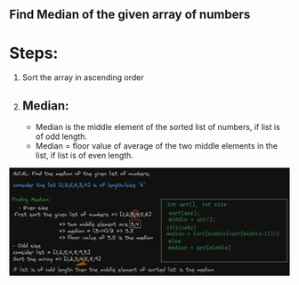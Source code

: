 ## Find Median of the given array of numbers

# Steps:

1.  Sort the array in ascending order
2.  ## Median:
    - Median is the middle element of the sorted list of numbers, if list is of odd length.
    - Median = floor value of average of the two middle elements in the list, if list is of even length.

<img src="./assets/Untitled-2024-05-12-1008.png" alt="Problem solution">
